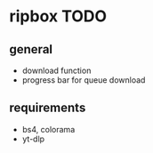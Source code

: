 # ripbox TODO

## general

- download function
- progress bar for queue download

## requirements

- bs4, colorama
- yt-dlp
